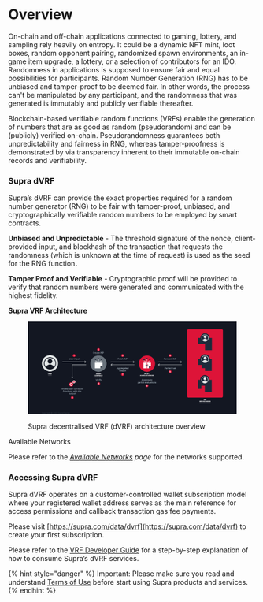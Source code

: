 # Overview

On-chain and off-chain applications connected to gaming, lottery, and sampling rely heavily on entropy. It could be a dynamic NFT mint, loot boxes, random opponent pairing, randomized spawn environments, an in-game item upgrade, a lottery, or a selection of contributors for an IDO. Randomness in applications is supposed to ensure fair and equal possibilities for participants. Random Number Generation (RNG) has to be unbiased and tamper-proof to be deemed fair. In other words, the process can't be manipulated by any participant, and the randomness that was generated is immutably and publicly verifiable thereafter.

Blockchain-based verifiable random functions (VRFs) enable the generation of numbers that are as good as random (pseudorandom) and can be (publicly) verified on-chain. Pseudorandomness guarantees both unpredictability and fairness in RNG, whereas tamper-proofness is demonstrated by via transparency inherent to their immutable on-chain records and verifiability.

### Supra dVRF

Supra’s dVRF can provide the exact properties required for a random number generator (RNG) to be fair with tamper-proof, unbiased, and cryptographically verifiable random numbers to be employed by smart contracts.

**Unbiased and Unpredictable** - The threshold signature of the nonce, client-provided input, and blockhash of the transaction that requests the randomness (which is unknown at the time of request) is used as the seed for the RNG functio&#x6E;**.**

**Tamper Proof and Verifiable** - Cryptographic proof will be provided to verify that random numbers were generated and communicated with the highest fidelity.

**Supra VRF Architecture**

<figure><img src=".gitbook/assets/SupraDVRF.png" alt=""><figcaption><p>Supra decentralised VRF (dVRF) architecture overview</p></figcaption></figure>

Available Networks

Please refer to the [_Available Networks_](./#available-networks) _page_ for the networks supported.

### Accessing Supra dVRF

Supra dVRF  operates on a customer-controlled wallet subscription model where your registered wallet address serves as the main reference for access permissions and callback transaction gas fee payments.

Please visit [https://supra.com/data/dvrf](https://supra.com/data/dvrf) to create your first subscription.&#x20;

Please refer to the [VRF Developer Guide](build-with-supra-dvrf/v2-guide.md) for a step-by-step explanation of how to consume Supra’s dVRF services.

{% hint style="danger" %}
Important: Please make sure you read and understand [Terms of Use](https://supra.com/terms-of-use/) before start using Supra products and services.
{% endhint %}

